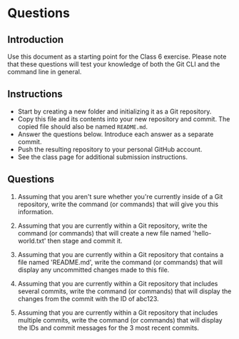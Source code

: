 # Questions

## Introduction
Use this document as a starting point for the Class 6 exercise. Please note that these questions will test your knowledge of both the Git CLI and the command line in general.

## Instructions
- Start by creating a new folder and initializing it as a Git repository.
- Copy this file and its contents into your new repository and commit. The copied file should also be named `README.md`.
- Answer the questions below. Introduce each answer as a separate commit.
- Push the resulting repository to your personal GitHub account.
- See the class page for additional submission instructions.

## Questions
1. Assuming that you aren't sure whether you're currently inside of a Git repository, write the command (or commands) that will give you this information.
   <your-answer-here>

2. Assuming that you are currently within a Git repository, write the command (or commands) that will create a new file named 'hello-world.txt' then stage and commit it.
   <your-answer-here>

3. Assuming that you are currently within a Git repository that contains a file named 'README.md', write the command (or commands) that will display any uncommitted changes made to this file.
   <your-answer-here>

4. Assuming that you are currently within a Git repository that includes several commits, write the command (or commands) that will display the changes from the commit with the ID of abc123.
   <your-answer-here>

5. Assuming that you are currently within a Git repository that includes multiple commits, write the command (or commands) that will display the IDs and commit messages for the 3 most recent commits.
   <your-answer-here>
